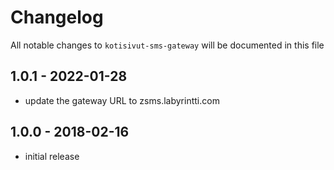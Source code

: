 # Changelog

All notable changes to `kotisivut-sms-gateway` will be documented in this file

## 1.0.1 - 2022-01-28

- update the gateway URL to zsms.labyrintti.com

## 1.0.0 - 2018-02-16

- initial release
